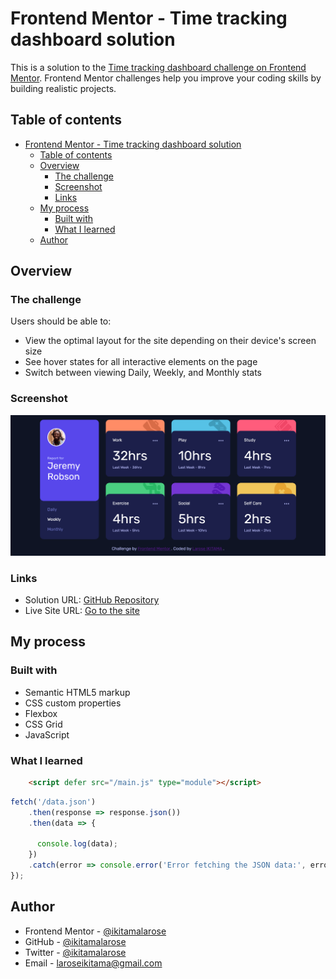 # Frontend Mentor - Time tracking dashboard solution

This is a solution to the [Time tracking dashboard challenge on Frontend Mentor](https://www.frontendmentor.io/challenges/time-tracking-dashboard-UIQ7167Jw). Frontend Mentor challenges help you improve your coding skills by building realistic projects. 

## Table of contents

- [Frontend Mentor - Time tracking dashboard solution](#frontend-mentor---time-tracking-dashboard-solution)
  - [Table of contents](#table-of-contents)
  - [Overview](#overview)
    - [The challenge](#the-challenge)
    - [Screenshot](#screenshot)
    - [Links](#links)
  - [My process](#my-process)
    - [Built with](#built-with)
    - [What I learned](#what-i-learned)
  - [Author](#author)

## Overview

### The challenge

Users should be able to:

- View the optimal layout for the site depending on their device's screen size
- See hover states for all interactive elements on the page
- Switch between viewing Daily, Weekly, and Monthly stats

### Screenshot

![Design preview for the Time tracking dashboard coding challenge](./design/desktop-preview.png)

### Links

- Solution URL: [GitHub Repository](https://github.com/ikitamalarose/time-tracking-dashboard-challenge.git)
- Live Site URL: [Go to the site](https://time-tracking-dashboard-challenge-sooty.vercel.app/)

## My process

### Built with

- Semantic HTML5 markup
- CSS custom properties
- Flexbox
- CSS Grid
- JavaScript

### What I learned

```html
    <script defer src="/main.js" type="module"></script>
```

```js
fetch('/data.json')
    .then(response => response.json())
    .then(data => {

      console.log(data);
    })
    .catch(error => console.error('Error fetching the JSON data:', error));
});
```

## Author

- Frontend Mentor - [@ikitamalarose](https://www.frontendmentor.io/profile/ikitamalarose)
- GitHub - [@ikitamalarose](https://github.com/ikitamalarose)
- Twitter - [@ikitamalarose](https://www.twitter.com/ikitamalarose)
- Email - [laroseikitama@gmail.com](mailto:laroseikitama@gmail.com)

